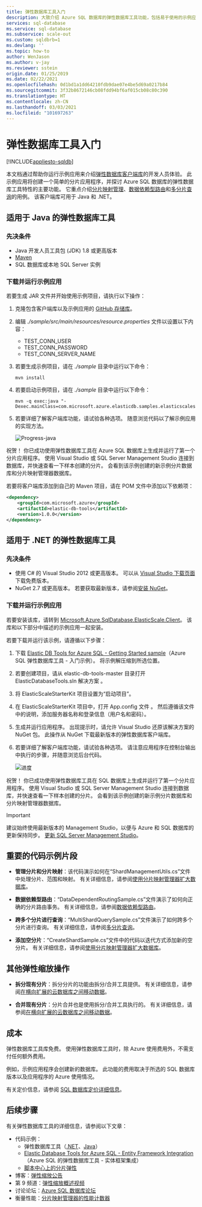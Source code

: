 ```yaml
---
title: 弹性数据库工具入门
description: 大致介绍 Azure SQL 数据库的弹性数据库工具功能，包括易于使用的示例应用。
services: sql-database
ms.service: sql-database
ms.subservice: scale-out
ms.custom: sqldbrb=1
ms.devlang: ''
ms.topic: how-to
author: WenJason
ms.author: v-jay
ms.reviewer: sstein
origin.date: 01/25/2019
ms.date: 02/22/2021
ms.openlocfilehash: 0d1bd1a1dd64210fdb9dae07e4be5d69a0217b84
ms.sourcegitcommit: 3f32b8672146cb08fdd94bf6af015cb08c80c390
ms.translationtype: HT
ms.contentlocale: zh-CN
ms.lasthandoff: 03/03/2021
ms.locfileid: "101697263"
---
```

# <a name="get-started-with-elastic-database-tools"></a>弹性数据库工具入门
[!INCLUDE[appliesto-sqldb](../includes/appliesto-sqldb.md)]

本文档通过帮助你运行示例应用来介绍[弹性数据库客户端库](elastic-database-client-library.md)的开发人员体验。 此示例应用将创建一个简单的分片应用程序，并探讨 Azure SQL 数据库的弹性数据库工具特性的主要功能。 它重点介绍[分片映射管理](elastic-scale-shard-map-management.md)、[数据依赖型路由](elastic-scale-data-dependent-routing.md)和[多分片查询](elastic-scale-multishard-querying.md)的用例。 该客户端库可用于 Java 和 .NET。

## <a name="elastic-database-tools-for-java"></a>适用于 Java 的弹性数据库工具

### <a name="prerequisites"></a>先决条件

* Java 开发人员工具包 (JDK) 1.8 或更高版本
* [Maven](https://maven.apache.org/download.cgi)
* SQL 数据库或本地 SQL Server 实例

### <a name="download-and-run-the-sample-app"></a>下载并运行示例应用

若要生成 JAR 文件并开始使用示例项目，请执行以下操作：

1. 克隆包含客户端库以及示例应用的 [GitHub 存储库](https://github.com/Microsoft/elastic-db-tools-for-java)。

2. 编辑 _./sample/src/main/resources/resource.properties_ 文件以设置以下内容：
    * TEST_CONN_USER
    * TEST_CONN_PASSWORD
    * TEST_CONN_SERVER_NAME

3. 若要生成示例项目，请在 _./sample_ 目录中运行以下命令：

    ```
    mvn install
    ```

4. 若要启动示例项目，请在 _./sample_ 目录中运行以下命令：

    ```
    mvn -q exec:java "-Dexec.mainClass=com.microsoft.azure.elasticdb.samples.elasticscalestarterkit.Program"
    ```

5. 若要详细了解客户端库功能，请试验各种选项。 随意浏览代码以了解示例应用的实现方法。

    ![Progress-java][5]

祝贺！ 你已成功使用弹性数据库工具在 Azure SQL 数据库上生成并运行了第一个分片应用程序。 使用 Visual Studio 或 SQL Server Management Studio 连接到数据库，并快速查看一下样本创建的分片。 会看到该示例创建的新示例分片数据库和分片映射管理器数据库。

若要将客户端库添加到自己的 Maven 项目，请在 POM 文件中添加以下依赖项：

```xml
<dependency>
    <groupId>com.microsoft.azure</groupId>
    <artifactId>elastic-db-tools</artifactId>
    <version>1.0.0</version>
</dependency>
```

## <a name="elastic-database-tools-for-net"></a>适用于 .NET 的弹性数据库工具

### <a name="prerequisites"></a>先决条件

* 使用 C# 的 Visual Studio 2012 或更高版本。 可以从 [Visual Studio 下载页面](https://www.visualstudio.com/downloads/download-visual-studio-vs.aspx)下载免费版本。
* NuGet 2.7 或更高版本。 若要获取最新版本，请参阅[安装 NuGet](https://docs.nuget.org/docs/start-here/installing-nuget)。

### <a name="download-and-run-the-sample-app"></a>下载并运行示例应用

若要安装该库，请转到 [Microsoft.Azure.SqlDatabase.ElasticScale.Client](https://www.nuget.org/packages/Microsoft.Azure.SqlDatabase.ElasticScale.Client/)。 该库和以下部分中描述的示例应用一起安装。

若要下载并运行该示例，请遵循以下步骤：

1. 下载 [Elastic DB Tools for Azure SQL - Getting Started sample](https://github.com/Azure/elastic-db-tools)（Azure SQL 弹性数据库工具 - 入门示例）。 将示例解压缩到所选位置。

2. 若要创建项目，请从 elastic-db-tools-master 目录打开 ElasticDatabaseTools.sln 解决方案 。 

3. 将 ElasticScaleStarterKit 项目设置为“启动项目”。

4. 在 ElasticScaleStarterKit 项目中，打开 App.config 文件 。 然后遵循该文件中的说明，添加服务器名称和登录信息（用户名和密码）。

5. 生成并运行应用程序。 出现提示时，请允许 Visual Studio 还原该解决方案的 NuGet 包。 此操作从 NuGet 下载最新版本的弹性数据库客户端库。

6. 若要详细了解客户端库功能，请试验各种选项。 请注意应用程序在控制台输出中执行的步骤，并随意浏览后台代码。

   ![进度][4]

祝贺！ 你已成功使用弹性数据库工具在 SQL 数据库上生成并运行了第一个分片应用程序。 使用 Visual Studio 或 SQL Server Management Studio 连接到数据库，并快速查看一下样本创建的分片。 会看到该示例创建的新示例分片数据库和分片映射管理器数据库。

> [!IMPORTANT]
> 建议始终使用最新版本的 Management Studio，以便与 Azure 和 SQL 数据库的更新保持同步。 [更新 SQL Server Management Studio](https://docs.microsoft.com/sql/ssms/download-sql-server-management-studio-ssms)。

## <a name="key-pieces-of-the-code-sample"></a>重要的代码示例片段

* **管理分片和分片映射**：该代码演示如何在“ShardManagementUtils.cs”文件中处理分片、范围和映射。 有关详细信息，请参阅[使用分片映射管理器扩大数据库](/azure-sql/database/elastic-scale-shard-map-management)。  

* **数据依赖型路由**：“DataDependentRoutingSample.cs”文件演示了如何向正确的分片路由事务。 有关详细信息，请参阅[数据依赖型路由](/azure-sql/database/elastic-scale-data-dependent-routing)。 

* **跨多个分片进行查询**：“MultiShardQuerySample.cs”文件演示了如何跨多个分片进行查询。 有关详细信息，请参阅[多分片查询](/azure-sql/database/elastic-scale-multishard-querying)。

* **添加空分片**：“CreateShardSample.cs”文件中的代码以迭代方式添加新的空分片。 有关详细信息，请参阅[使用分片映射管理器扩大数据库](/azure-sql/database/elastic-scale-shard-map-management)。

## <a name="other-elastic-scale-operations"></a>其他弹性缩放操作

* **拆分现有分片**：拆分分片的功能由拆分/合并工具提供。 有关详细信息，请参阅[在横向扩展的云数据库之间移动数据](elastic-scale-overview-split-and-merge.md)。

* **合并现有分片**：分片合并也是使用拆分/合并工具执行的。 有关详细信息，请参阅[在横向扩展的云数据库之间移动数据](elastic-scale-overview-split-and-merge.md)。

## <a name="cost"></a>成本

弹性数据库工具库免费。 使用弹性数据库工具时，除 Azure 使用费用外，不需支付任何额外费用。

例如，示例应用程序会创建新的数据库。 此功能的费用取决于所选的 SQL 数据库版本以及应用程序的 Azure 使用情况。

有关定价信息，请参阅 [SQL 数据库定价详细信息](https://www.azure.cn/pricing/details/sql-database/)。

## <a name="next-steps"></a>后续步骤

有关弹性数据库工具的详细信息，请参阅以下文章：

* 代码示例：
  * 弹性数据库工具（[.NET](https://github.com/Azure/elastic-db-tools)、[Java](https://search.maven.org/#search%7Cga%7C1%7Ca%3A%22azure-elasticdb-tools%22)）
  * [Elastic Database Tools for Azure SQL - Entity Framework Integration](https://code.msdn.microsoft.com/Elastic-Scale-with-Azure-bae904ba?SRC=VSIDE)（Azure SQL 的弹性数据库工具 - 实体框架集成）
  * [脚本中心上的分片弹性](https://gallery.technet.microsoft.com/scriptcenter/Elastic-Scale-Shard-c9530cbe)
* 博客：[弹性缩放公告](https://azure.microsoft.com/blog/20../../introducing-elastic-scale-preview-for-azure-sql-database/)
* 第 9 频道：[弹性缩放概述视频](https://channel9.msdn.com/Shows/Data-Exposed/Azure-SQL-Database-Elastic-Scale)
* 讨论论坛：[Azure SQL 数据库论坛](https://social.msdn.microsoft.com/Forums/zh-cn/home?forum=ssdsgetstarted)
* 衡量性能：[分片映射管理器的性能计数器](elastic-database-client-library.md)

<!--Anchors-->
[The Elastic Scale Sample Application]: #The-Elastic-Scale-Sample-Application
[Download and Run the Sample App]: #Download-and-Run-the-Sample-App
[Cost]: #Cost
[Next steps]: #next-steps

<!--Image references-->
[1]: ./media/elastic-scale-get-started/newProject.png
[2]: ./media/elastic-scale-get-started/click-online.png
[3]: ./media/elastic-scale-get-started/click-CSharp.png
[4]: ./media/elastic-scale-get-started/output2.png
[5]: ./media/elastic-scale-get-started/java-client-library.PNG
